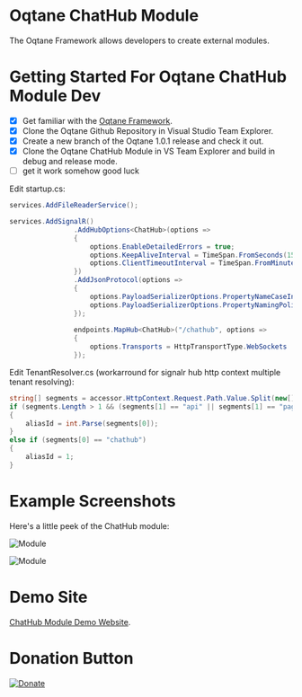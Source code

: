# Oqtane ChatHub Module

The Oqtane Framework allows developers to create external modules.

# Getting Started For Oqtane ChatHub Module Dev

- [x] Get familiar with the [Oqtane Framework](https://github.com/oqtane/oqtane.framework).
- [x] Clone the Oqtane Github Repository in Visual Studio Team Explorer.
- [x] Create a new branch of the Oqtane 1.0.1 release and check it out.
- [x] Clone the Oqtane ChatHub Module in VS Team Explorer and build in debug and release mode.
- [ ] get it work somehow good luck

Edit startup.cs:
```C#
services.AddFileReaderService();

services.AddSignalR()
                .AddHubOptions<ChatHub>(options =>
                {
                    options.EnableDetailedErrors = true;
                    options.KeepAliveInterval = TimeSpan.FromSeconds(15);
                    options.ClientTimeoutInterval = TimeSpan.FromMinutes(60);
                })
                .AddJsonProtocol(options =>
                {
                    options.PayloadSerializerOptions.PropertyNameCaseInsensitive = false;
                    options.PayloadSerializerOptions.PropertyNamingPolicy = null;
                });
				
				endpoints.MapHub<ChatHub>("/chathub", options =>
                {
                    options.Transports = HttpTransportType.WebSockets | HttpTransportType.LongPolling;
                });
```
			
Edit TenantResolver.cs (workarround for signalr hub http context multiple tenant resolving):
```C#
string[] segments = accessor.HttpContext.Request.Path.Value.Split(new[] { '/' }, StringSplitOptions.RemoveEmptyEntries);
if (segments.Length > 1 && (segments[1] == "api" || segments[1] == "pages") && segments[0] != "~")
{
	aliasId = int.Parse(segments[0]);
}
else if (segments[0] == "chathub")
{
	aliasId = 1;
}
```

# Example Screenshots

Here's a little peek of the ChatHub module:

![Module](https://github.com/boredanyway/oqtane.chathubs/blob/master/screenshot1.png?raw=true "Module")

![Module](https://github.com/boredanyway/oqtane.chathubs/blob/master/screenshot2.png?raw=true "Module")

# Demo Site

[ChatHub Module Demo Website](http://chathub.tv/).

# Donation Button

[![Donate](https://img.shields.io/badge/Donate-PayPal-green.svg)](https://www.paypal.com/cgi-bin/webscr?cmd=_s-xclick&hosted_button_id=DZVSWXB4L2GWA)
